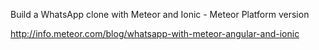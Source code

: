 Build a WhatsApp clone with Meteor and Ionic - Meteor Platform version

http://info.meteor.com/blog/whatsapp-with-meteor-angular-and-ionic
